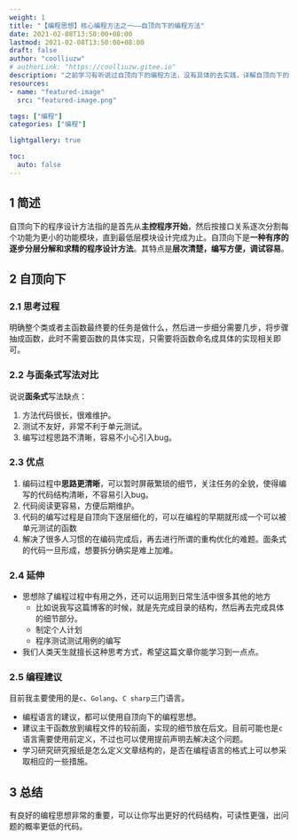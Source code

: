 ```yaml
---
weight: 1
title: "【编程思想】核心编程方法之一——自顶向下的编程方法"
date: 2021-02-08T13:50:00+08:00
lastmod: 2021-02-08T13:50:00+08:00
draft: false
author: "coolliuzw"
# authorLink: "https://coolliuzw.gitee.io"
description: "之前学习有听说过自顶向下的编程方法，没有具体的去实践，详解自顶向下的编程方法，定义和实践。"
resources:
- name: "featured-image"
  src: "featured-image.png"

tags: ["编程"]
categories: ["编程"]

lightgallery: true

toc:
  auto: false
---
```

<!--more-->

## 1 简述
  自顶向下的程序设计方法指的是首先从**主控程序开始**，然后按接口关系逐次分割每个功能为更小的功能模块，直到最低层模块设计完成为止。自顶向下是**一种有序的逐步分层分解和求精的程序设计方法**。其特点是**层次清楚，编写方便，调试容易**。

## 2 自顶向下
### 2.1 思考过程
  明确整个类或者主函数最终要的任务是做什么，然后进一步细分需要几步，将步骤抽成函数，此时不需要函数的具体实现，只需要将函数命名成具体的实现相关即可。
### 2.2 与面条式写法对比
说说**面条式**写法缺点：
1. 方法代码很长，很难维护。
2. 测试不友好，非常不利于单元测试。
3. 编写过程思路不清晰，容易不小心引入bug。
### 2.3 优点
1. 编码过程中**思路更清晰**，可以暂时屏蔽繁琐的细节，关注任务的全貌，使得编写的代码结构清晰，不容易引入bug。
2. 代码阅读更容易，方便后期维护。
3. 代码的编写过程是自顶向下逐层细化的，可以在编程的早期就形成一个可以被单元测试的函数
4. 解决了很多人习惯的在编码完成后，再去进行所谓的重构优化的难题。面条式的代码一旦形成，想要拆分确实是难上加难。
### 2.4 延伸
- 思想除了编程过程中有用之外，还可以运用到日常生活中很多其他的地方
  - 比如说我写这篇博客的时候，就是先完成目录的结构，然后再去完成具体的细节部分。
  - 制定个人计划
  - 程序测试测试用例的编写
- 我们人类天生就擅长这种思考方式，希望这篇文章你能学习到一点点。
### 2.5 编程建议
目前我主要使用的是`c`、`Golang`、`C sharp`三门语言。
- 编程语言的建议，都可以使用自顶向下的编程思想。
- 建议主干函数放到编程文件的较前面，实现的细节放在后文。目前可能也是`c`语言需要使用前定义，不过也可以使用提前声明去解决这个问题。
- 学习研究研究报纸是怎么定义文章结构的，是否在编程语言的格式上可以参采取相应的一些措施。
## 3 总结
 有良好的编程思想非常的重要，可以让你写出更好的代码结构，可读性更强，出问题的概率更低的代码。
